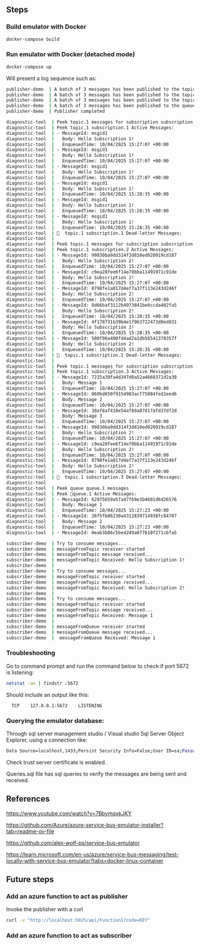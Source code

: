 ﻿## Steps

### Build emulator with Docker  

```bash
docker-compose build
```

### Run emulator with Docker (detached mode)

```bash
docker-compose up
```

Will present a log sequence such as:
```bash
publisher-demo  | A batch of 3 messages has been published to the topic.1. topic, for subscription.3 (no filter)
publisher-demo  | A batch of 3 messages has been published to the topic.1. topic, for subscription.2 filter
publisher-demo  | A batch of 3 messages has been published to the topic.1. topic, for subscription.1 filter
publisher-demo  | A batch of 3 messages has been published to the queue.1 queue.
publisher-demo  | Publisher completed
```

```bash
diagnostic-tool  | Peek topic.1 messages for subscription subscription.1
diagnostic-tool  | Peek topic.1 subscription.1 Active Messages:
diagnostic-tool  | - MessageId: msgid1
diagnostic-tool  |   Body: Hello Subscription 1!
diagnostic-tool  |   EnqueuedTime: 10/04/2025 15:27:07 +00:00
diagnostic-tool  | - MessageId: msgid1
diagnostic-tool  |   Body: Hello Subscription 1!
diagnostic-tool  |   EnqueuedTime: 10/04/2025 15:27:07 +00:00
diagnostic-tool  | - MessageId: msgid1
diagnostic-tool  |   Body: Hello Subscription 1!
diagnostic-tool  |   EnqueuedTime: 10/04/2025 15:27:07 +00:00
diagnostic-tool  | - MessageId: msgid1
diagnostic-tool  |   Body: Hello Subscription 1!
diagnostic-tool  |   EnqueuedTime: 10/04/2025 15:28:35 +00:00
diagnostic-tool  | - MessageId: msgid1
diagnostic-tool  |   Body: Hello Subscription 1!
diagnostic-tool  |   EnqueuedTime: 10/04/2025 15:28:35 +00:00
diagnostic-tool  | - MessageId: msgid1
diagnostic-tool  |   Body: Hello Subscription 1!
diagnostic-tool  |   EnqueuedTime: 10/04/2025 15:28:35 +00:00
diagnostic-tool  | 🔸  topic.1 subscription.1 Dead-letter Messages:
diagnostic-tool  |
diagnostic-tool  | Peek topic.1 messages for subscription subscription.2
diagnostic-tool  | Peek topic.1 subscription.2 Active Messages:
diagnostic-tool  | - MessageId: 99830ba9dd314f3d810ed020919cd187
diagnostic-tool  |   Body: Hello Subscription 2!
diagnostic-tool  |   EnqueuedTime: 10/04/2025 15:27:07 +00:00
diagnostic-tool  | - MessageId: c9ea28fee6f14e70bba11491971c91de
diagnostic-tool  |   Body: Hello Subscription 2!
diagnostic-tool  |   EnqueuedTime: 10/04/2025 15:27:07 +00:00
diagnostic-tool  | - MessageId: 0798fe1a017d4ef7a37f113e243d246f
diagnostic-tool  |   Body: Hello Subscription 2!
diagnostic-tool  |   EnqueuedTime: 10/04/2025 15:27:07 +00:00
diagnostic-tool  | - MessageId: 8d66baf3112b4973841be6ccda402fa5
diagnostic-tool  |   Body: Hello Subscription 2!
diagnostic-tool  |   EnqueuedTime: 10/04/2025 15:28:35 +00:00
diagnostic-tool  | - MessageId: 4f178731b39b4e1f963722473d0ed831
diagnostic-tool  |   Body: Hello Subscription 2!
diagnostic-tool  |   EnqueuedTime: 10/04/2025 15:28:35 +00:00
diagnostic-tool  | - MessageId: 500f96a400fd4ad2a1db56541378357f
diagnostic-tool  |   Body: Hello Subscription 2!
diagnostic-tool  |   EnqueuedTime: 10/04/2025 15:28:35 +00:00
diagnostic-tool  | 🔸  topic.1 subscription.2 Dead-letter Messages:
diagnostic-tool  |
diagnostic-tool  | Peek topic.1 messages for subscription subscription.3
diagnostic-tool  | Peek topic.1 subscription.3 Active Messages:
diagnostic-tool  | - MessageId: 7215a39fa4d347d0a52a4668371d2a38
diagnostic-tool  |   Body: Message 1
diagnostic-tool  |   EnqueuedTime: 10/04/2025 15:27:07 +00:00
diagnostic-tool  | - MessageId: 860bd650f9154983acf75084fed1eed6
diagnostic-tool  |   Body: Message 2
diagnostic-tool  |   EnqueuedTime: 10/04/2025 15:27:07 +00:00
diagnostic-tool  | - MessageId: 30af8af410e54af89a87d17afd37df2d
diagnostic-tool  |   Body: Message 3
diagnostic-tool  |   EnqueuedTime: 10/04/2025 15:27:07 +00:00
diagnostic-tool  | - MessageId: 99830ba9dd314f3d810ed020919cd187
diagnostic-tool  |   Body: Hello Subscription 2!
diagnostic-tool  |   EnqueuedTime: 10/04/2025 15:27:07 +00:00
diagnostic-tool  | - MessageId: c9ea28fee6f14e70bba11491971c91de
diagnostic-tool  |   Body: Hello Subscription 2!
diagnostic-tool  |   EnqueuedTime: 10/04/2025 15:27:07 +00:00
diagnostic-tool  | - MessageId: 0798fe1a017d4ef7a37f113e243d246f
diagnostic-tool  |   Body: Hello Subscription 2!
diagnostic-tool  |   EnqueuedTime: 10/04/2025 15:27:07 +00:00
diagnostic-tool  | 🔸  topic.1 subscription.3 Dead-letter Messages:
diagnostic-tool
diagnostic-tool  | Peek queue queue.1 messages
diagnostic-tool  | Peek 🔹queue.1 Active Messages:
diagnostic-tool  | - MessageId: 62975659a5fa47f69e3b4601d6d26576
diagnostic-tool  |   Body: Message 1
diagnostic-tool  |   EnqueuedTime: 10/04/2025 15:27:23 +00:00
diagnostic-tool  | - MessageId: 26f5fb86230a4312839714938fc84707
diagnostic-tool  |   Body: Message 2
diagnostic-tool  |   EnqueuedTime: 10/04/2025 15:27:23 +00:00
diagnostic-tool  | - MessageId: 0eab3b86c5be4249a077610f271cbfa5
```

```bash
subscriber-demo  | Try to consume messages...
subscriber-demo  | messageFromTopic receiver started
subscriber-demo  | messageFromTopic message received...
subscriber-demo  | messageFromTopic Received: Hello Subscription 1!
subscriber-demo  |
subscriber-demo  | Try to consume messages...
subscriber-demo  | messageFromTopic receiver started
subscriber-demo  | messageFromTopic message received...
subscriber-demo  | messageFromTopic Received: Hello Subscription 2!
subscriber-demo  |
subscriber-demo  | Try to consume messages...
subscriber-demo  | messageFromTopic receiver started
subscriber-demo  | messageFromTopic message received...
subscriber-demo  | messageFromTopic Received: Message 1
subscriber-demo  |
subscriber-demo  | messageFromQueue receiver started
subscriber-demo  | messageFromQueue message received...
subscriber-demo  |  messageFromQueue Received: Message 1

```

### Troubleshooting

Go to command prompt and run the command below to check if port 5672 is listening:
```bash
netstat -an | findstr :5672
```

Should include an output like this:
```text
  TCP    127.0.0.1:5672    LISTENING
```

### Querying the emulator database:

Through sql server management studio / Visual studio Sql Server Object Explorer, using a connection like:
```bash
Data Source=localhost,1433;Persist Security Info=False;User ID=sa;Password=p@ssw0rd123;Pooling=False;MultipleActiveResultSets=False;Encrypt=True;TrustServerCertificate=True;Application Name="SQL Server Management Studio";Command Timeout=30
```
Check trust server certificate is enabled.

Queries.sql file has sql queries to verify the messages are being sent and received.

## References

https://www.youtube.com/watch?v=7BbymqxkJKY

https://github.com/Azure/azure-service-bus-emulator-installer?tab=readme-ov-file

https://github.com/alex-wolf-ps/service-bus-emulator

https://learn.microsoft.com/en-us/azure/service-bus-messaging/test-locally-with-service-bus-emulator?tabs=docker-linux-container

## Future steps

### Add an azure function to act as publisher
Invoke the publisher with a curl
```bash
curl -v "http://localhost:5025/api/Function1?code=KEY"
```

### Add an azure function to act as subscriber